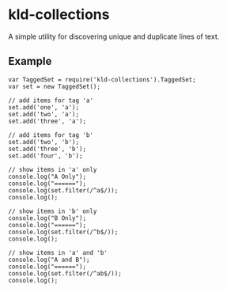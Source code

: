 kld-collections
===============

A simple utility for discovering unique and duplicate lines of text.

Example
-------

    var TaggedSet = require('kld-collections').TaggedSet;
    var set = new TaggedSet();

    // add items for tag 'a'
    set.add('one', 'a');
    set.add('two', 'a');
    set.add('three', 'a');

    // add items for tag 'b'
    set.add('two', 'b');
    set.add('three', 'b');
    set.add('four', 'b');

    // show items in 'a' only
    console.log("A Only");
    console.log("======");
    console.log(set.filter(/^a$/));
    console.log();

    // show items in 'b' only
    console.log("B Only");
    console.log("======");
    console.log(set.filter(/^b$/));
    console.log();

    // show items in 'a' and 'b'
    console.log("A and B");
    console.log("======");
    console.log(set.filter(/^ab$/));
    console.log();
